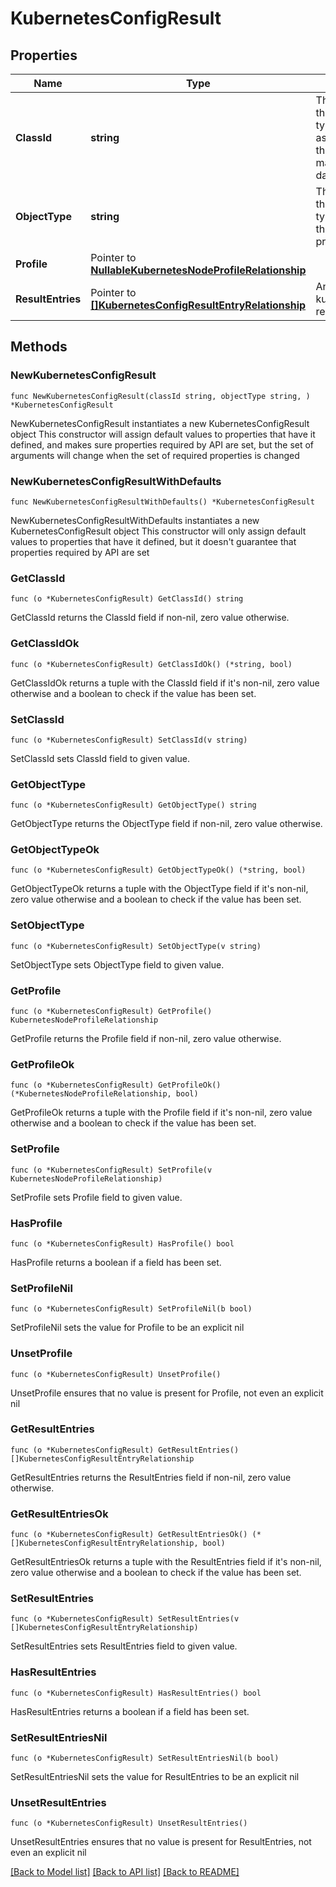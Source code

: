 # KubernetesConfigResult

## Properties

Name | Type | Description | Notes
------------ | ------------- | ------------- | -------------
**ClassId** | **string** | The fully-qualified name of the instantiated, concrete type. This property is used as a discriminator to identify the type of the payload when marshaling and unmarshaling data. | [default to "kubernetes.ConfigResult"]
**ObjectType** | **string** | The fully-qualified name of the instantiated, concrete type. The value should be the same as the &#39;ClassId&#39; property. | [default to "kubernetes.ConfigResult"]
**Profile** | Pointer to [**NullableKubernetesNodeProfileRelationship**](KubernetesNodeProfileRelationship.md) |  | [optional] 
**ResultEntries** | Pointer to [**[]KubernetesConfigResultEntryRelationship**](KubernetesConfigResultEntryRelationship.md) | An array of relationships to kubernetesConfigResultEntry resources. | [optional] 

## Methods

### NewKubernetesConfigResult

`func NewKubernetesConfigResult(classId string, objectType string, ) *KubernetesConfigResult`

NewKubernetesConfigResult instantiates a new KubernetesConfigResult object
This constructor will assign default values to properties that have it defined,
and makes sure properties required by API are set, but the set of arguments
will change when the set of required properties is changed

### NewKubernetesConfigResultWithDefaults

`func NewKubernetesConfigResultWithDefaults() *KubernetesConfigResult`

NewKubernetesConfigResultWithDefaults instantiates a new KubernetesConfigResult object
This constructor will only assign default values to properties that have it defined,
but it doesn't guarantee that properties required by API are set

### GetClassId

`func (o *KubernetesConfigResult) GetClassId() string`

GetClassId returns the ClassId field if non-nil, zero value otherwise.

### GetClassIdOk

`func (o *KubernetesConfigResult) GetClassIdOk() (*string, bool)`

GetClassIdOk returns a tuple with the ClassId field if it's non-nil, zero value otherwise
and a boolean to check if the value has been set.

### SetClassId

`func (o *KubernetesConfigResult) SetClassId(v string)`

SetClassId sets ClassId field to given value.


### GetObjectType

`func (o *KubernetesConfigResult) GetObjectType() string`

GetObjectType returns the ObjectType field if non-nil, zero value otherwise.

### GetObjectTypeOk

`func (o *KubernetesConfigResult) GetObjectTypeOk() (*string, bool)`

GetObjectTypeOk returns a tuple with the ObjectType field if it's non-nil, zero value otherwise
and a boolean to check if the value has been set.

### SetObjectType

`func (o *KubernetesConfigResult) SetObjectType(v string)`

SetObjectType sets ObjectType field to given value.


### GetProfile

`func (o *KubernetesConfigResult) GetProfile() KubernetesNodeProfileRelationship`

GetProfile returns the Profile field if non-nil, zero value otherwise.

### GetProfileOk

`func (o *KubernetesConfigResult) GetProfileOk() (*KubernetesNodeProfileRelationship, bool)`

GetProfileOk returns a tuple with the Profile field if it's non-nil, zero value otherwise
and a boolean to check if the value has been set.

### SetProfile

`func (o *KubernetesConfigResult) SetProfile(v KubernetesNodeProfileRelationship)`

SetProfile sets Profile field to given value.

### HasProfile

`func (o *KubernetesConfigResult) HasProfile() bool`

HasProfile returns a boolean if a field has been set.

### SetProfileNil

`func (o *KubernetesConfigResult) SetProfileNil(b bool)`

 SetProfileNil sets the value for Profile to be an explicit nil

### UnsetProfile
`func (o *KubernetesConfigResult) UnsetProfile()`

UnsetProfile ensures that no value is present for Profile, not even an explicit nil
### GetResultEntries

`func (o *KubernetesConfigResult) GetResultEntries() []KubernetesConfigResultEntryRelationship`

GetResultEntries returns the ResultEntries field if non-nil, zero value otherwise.

### GetResultEntriesOk

`func (o *KubernetesConfigResult) GetResultEntriesOk() (*[]KubernetesConfigResultEntryRelationship, bool)`

GetResultEntriesOk returns a tuple with the ResultEntries field if it's non-nil, zero value otherwise
and a boolean to check if the value has been set.

### SetResultEntries

`func (o *KubernetesConfigResult) SetResultEntries(v []KubernetesConfigResultEntryRelationship)`

SetResultEntries sets ResultEntries field to given value.

### HasResultEntries

`func (o *KubernetesConfigResult) HasResultEntries() bool`

HasResultEntries returns a boolean if a field has been set.

### SetResultEntriesNil

`func (o *KubernetesConfigResult) SetResultEntriesNil(b bool)`

 SetResultEntriesNil sets the value for ResultEntries to be an explicit nil

### UnsetResultEntries
`func (o *KubernetesConfigResult) UnsetResultEntries()`

UnsetResultEntries ensures that no value is present for ResultEntries, not even an explicit nil

[[Back to Model list]](../README.md#documentation-for-models) [[Back to API list]](../README.md#documentation-for-api-endpoints) [[Back to README]](../README.md)


